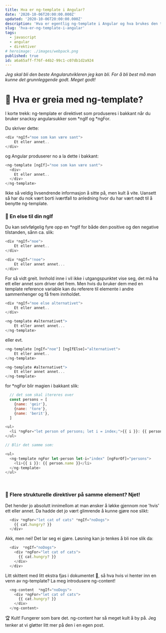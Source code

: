```yaml
---
title: Hva er ng-template i Angular?
date: '2020-10-06T20:00:00.000Z'
updated: '2020-10-06T20:00:00.000Z'
description: 'Hva er egentlig ng-template i Angular og hva brukes den til?'
slug: 'hva-er-ng-template-i-angular'
tags:
  - javascript
  - angular
  - direktiver
# heroimage: ./images/webpack.png
published: true
id: a6a65aff-f76f-44b2-99c1-c07db1d2a924
---
```


_Jeg skal bli den beste Angularutvikleren jeg kan bli. For å bli best må man kunne det grunnleggende godt. Meget godt!_

# 🤔 Hva er greia med ng-template?

I korte trekk: ng-template er direktivet som produseres i bakkant når du bruker snacksy angularsukker som \*ngIf og \*ngFor.

Du skriver dette:

```javascript
<div *ngIf="noe som kan være sant">
    Et eller annet..
</div>
```

og Angular produserer no a la dette i bakkant:

```javascript
<ng-template [ngIf]="noe som kan være sant">
  <div>
    Et eller annet..
  </div>
</ng-template>
```

Ikke så veldig livsendrende informasjon å sitte på, men kult å vite. Uansett så har du nok vært borti iværtfall to anledning hvor du har vært nødt til å benytte ng-template.

### 🔀 En else til din ngIf

Du kan selvfølgelig fyre opp en \*ngIf for både den positive og den negative tilstanden, sånn ca. slik:

```javascript
<div *ngIf="noe">
    Et eller annet..
</div>

<div *ngIf="!noe">
    Et eller annet annet...
</div>
```

For så vidt greit. Innhold inne i <ng-template></ng-template> vil ikke i utgangspunktet vise seg, det må ha ett eller annet som driver det frem. Men hvis du bruker dem med en template reference variable kan du referere til elemente i andre sammenhenger og få frem innholdet.

```javascript
<div *ngIf="noe else alternativet">
    Et eller annet..
</div>

<ng-template #alternativet">
    Et eller annet annet...
</ng-template>
```

eller evt.

```javascript
<ng-template [ngIf="noe"] [ngIfElse]="alternativet">
    Et eller annet..
</ng-template>

<ng-template #alternativet">
    Et eller annet annet...
</ng-template>
```

for \*ngFor blir magien i bakkant slik:

```javascript
  // det som skal itereres over
  const persons = [
    {name: 'geir'},
    {name: 'tore'},
    {name: 'berit'},
  ]

<ul>
  <li *ngFor="let person of persons; let i = index;">{{ i }}: {{ person.name }}</li>
</ul>

// Blir det samme som:

<ul>
  <ng-template ngFor let-person let-i="index" [ngForOf]="persons">
    <li>{{ i }}: {{ person.name }}</li>
  </ng-template>
</ul>
```

<br />

### 🛑 Flere strukturelle direktiver på samme element? Njet!

Det hender jo absolutt innimellom at man ønsker å løkke gjennom noe 'hvis' ett eller annet. Da hadde det jo vært glimrende å kunne gjøre noe slikt:

```javascript
  <div *ngFor="let cat of cats" *ngIf="noDogs">
    {{ cat.hungry? }}
  </div>
```

Akk, men nei! Det lar seg ei gjøre. Løsning kan jo tenkes å bli noe slik da:

```javascript
  <div  *ngIf="noDogs">
    <div *ngFor="let cat of cats">
      {{ cat.hungry? }}
    </div>
  </div>
```

Litt skittent med litt ekstra fjas i dokumentet 🚯, så hva hvis vi henter inn en venn av ng-template? La meg introdusere ng-content!

```javascript
  <ng-content  *ngIf="noDogs">
    <div *ngFor="let cat of cats">
      {{ cat.hungry? }}
    </div>
  </ng-content>
```

🏆 Kult! Fungerer som bare det. ng-content har så meget kult å by på. Jeg tenker at vi gløtter litt mer på den i en egen post.

